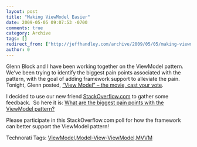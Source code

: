 ```yaml
---
layout: post
title: "Making ViewModel Easier"
date: 2009-05-05 09:07:53 -0700
comments: true
category: Archive
tags: []
redirect_from: ["http://jeffhandley.com/archive/2009/05/05/making-viewmodel-easier.aspx"]
author: 0
---
```

<!-- more -->
<p>Glenn Block and I have been working together on the ViewModel pattern.  We’ve been trying to identify the biggest pain points associated with the pattern, with the goal of adding framework support to alleviate the pain.  Tonight, Glenn posted, <a target="_blank" href="http://codebetter.com/blogs/glenn.block/archive/2009/05/04/view-model-the-movie-cast-your-vote.aspx">“View Model” – the movie, cast your vote</a>.</p>
<p>I decided to use our new friend <a target="_blank" href="http://www.stackoverflow.com">StackOverflow.com</a> to gather some feedback.  So here it is: <a target="_blank" href="http://stackoverflow.com/questions/823992/what-are-the-biggest-pain-points-with-the-viewmodel-pattern">What are the biggest pain points with the ViewModel pattern?</a></p>
<p>Please participate in this StackOverflow.com poll for how the framework can better support the ViewModel pattern!</p>
<div class="wlWriterEditableSmartContent" id="scid:0767317B-992E-4b12-91E0-4F059A8CECA8:af69cfb2-a285-479a-bfba-b87d27100fec" style="PADDING-RIGHT: 0px; DISPLAY: inline; PADDING-LEFT: 0px; FLOAT: none; PADDING-BOTTOM: 0px; MARGIN: 0px; PADDING-TOP: 0px">Technorati Tags: <a rel="tag" href="http://technorati.com/tags/ViewModel">ViewModel</a>,<a rel="tag" href="http://technorati.com/tags/Model-View-ViewModel">Model-View-ViewModel</a>,<a rel="tag" href="http://technorati.com/tags/MVVM">MVVM</a></div>

